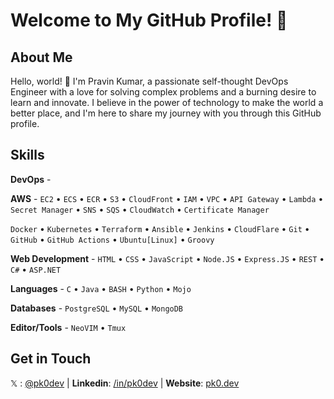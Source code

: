 # Welcome to My GitHub Profile! 🚀

## About Me
Hello, world! 👋 I'm Pravin Kumar, a passionate self-thought DevOps Engineer with a love for solving complex problems and a burning desire to learn and innovate. I believe in the power of technology to make the world a better place, and I'm here to share my journey with you through this GitHub profile.

## Skills
**DevOps** - 
 
   **AWS** - `EC2` • `ECS` • `ECR` • `S3` • `CloudFront` • `IAM` • `VPC` • `API Gateway` • `Lambda` • `Secret Manager` • `SNS` • `SQS` • `CloudWatch` • `Certificate Manager` 
 
   `Docker` • `Kubernetes` • `Terraform` • `Ansible` • `Jenkins` • `CloudFlare` • `Git` • `GitHub` • `GitHub Actions` • `Ubuntu[Linux]` • `Groovy`

**Web Development** - `HTML` • `CSS` • `JavaScript` • `Node.JS` • `Express.JS` • `REST` • `C#` • `ASP.NET`

**Languages** - `C` • `Java` • `BASH` • `Python` • `Mojo`

**Databases** - `PostgreSQL` • `MySQL` • `MongoDB`

**Editor/Tools** - `NeoVIM` • `Tmux` 

## Get in Touch
 𝕏 : [@pk0dev](https://x.com/pk0dev) | **Linkedin**: [/in/pk0dev](https://www.linkedin.com/in/pk0dev/) | **Website**: [pk0.dev](https://www.pk0.dev)

<!--
**pravinkumarone/pravinkumarone** is a ✨ _special_ ✨ repository because its `README.md` (this file) appears on your GitHub profile.

Here are some ideas to get you started:

- 🔭 I’m currently working on ...
- 🌱 I’m currently learning ...
- 👯 I’m looking to collaborate on ...
- 🤔 I’m looking for help with ...
- 💬 Ask me about ...
- 📫 How to reach me: ...
- 😄 Pronouns: ...
- ⚡ Fun fact: ...
-->
